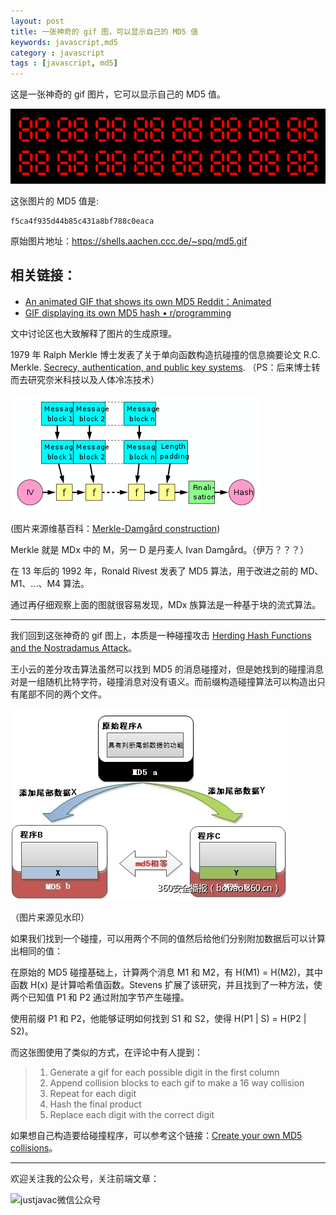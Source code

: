 ```yaml
---
layout: post
title: 一张神奇的 gif 图，可以显示自己的 MD5 值
keywords: javascript,md5
category : javascript
tags : [javascript, md5]
---
```


这是一张神奇的 gif 图片，它可以显示自己的 MD5 值。

![md5.gif][1]

这张图片的 MD5 值是:

    f5ca4f935d44b85c431a8bf788c0eaca

原始图片地址：https://shells.aachen.ccc.de/~spq/md5.gif

## 相关链接：

 - [An animated GIF that shows its own MD5 Reddit：Animated][2]
 - [GIF displaying its own MD5 hash • r/programming][3]

文中讨论区也大致解释了图片的生成原理。

1979 年 Ralph Merkle 博士发表了关于单向函数构造抗碰撞的信息摘要论文 R.C. Merkle. [Secrecy, authentication, and public key systems][4].  （PS：后来博士转而去研究奈米科技以及人体冷冻技术）

![Merkle-Damgård construction](/assets/images/merkle-damgard-hash.png)

(图片来源维基百科：[Merkle-Damgård construction][5])

Merkle 就是 MDx 中的 M，另一 D 是丹麦人 Ivan Damgård。（伊万？？？）

在 13 年后的 1992 年，Ronald Rivest 发表了 MD5 算法，用于改进之前的 MD、M1、...、M4 算法。

通过再仔细观察上面的图就很容易发现，MDx 族算法是一种基于块的流式算法。

-----------------

我们回到这张神奇的 gif 图上，本质是一种碰撞攻击  [Herding Hash Functions and the Nostradamus Attack][6]。

 王小云的差分攻击算法虽然可以找到 MD5 的消息碰撞对，但是她找到的碰撞消息对是一组随机比特字符，碰撞消息对没有语义。而前缀构造碰撞算法可以构造出只有尾部不同的两个文件。

![前缀构造碰撞算法](/assets/images/3849225327-593406316a935.png)

（图片来源见水印）

如果我们找到一个碰撞，可以用两个不同的值然后给他们分别附加数据后可以计算出相同的值：

在原始的 MD5 碰撞基础上，计算两个消息 M1 和 M2，有 H(M1) = H(M2)，其中函数 H(x) 是计算哈希值函数。Stevens 扩展了该研究，并且找到了一种方法，使两个已知值 P1 和 P2 通过附加字节产生碰撞。

使用前缀 P1 和 P2，他能够证明如何找到 S1 和 S2，使得 H(P1 | S) = H(P2 | S2)。

而这张图使用了类似的方式，在评论中有人提到：

> 1. Generate a gif for each possible digit in the first column
> 2. Append collision blocks to each gif to make a 16 way collision
> 3. Repeat for each digit
> 4. Hash the final product
> 5. Replace each digit with the correct digit

如果想自己构造要给碰撞程序，可以参考这个链接：[Create your own MD5 collisions][7]。

--------------

欢迎关注我的公众号，关注前端文章：

![justjavac微信公众号](http://justjavac.com/assets/images/weixin-justjavac.jpg)

  [1]: /assets/images/md5.gif
  [2]: https://news.ycombinator.com/item?id=13823704
  [3]: https://www.reddit.com/r/programming/comments/5y03g9/animated_gif_displaying_its_own_md5_hash/
  [4]: http://www.merkle.com/papers/Thesis1979.pdf
  [5]: https://en.wikipedia.org/wiki/Merkle%E2%80%93Damg%C3%A5rd_construction#/media/File:Merkle-Damgard_hash_big.svg
  [6]: https://eprint.iacr.org/2005/281.pdf
  [7]: https://natmchugh.blogspot.cz/2015/02/create-your-own-md5-collisions.html
